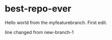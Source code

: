 # best-repo-ever

Hello world from the myfeaturebranch. First edit.

line changed from new-branch-1
